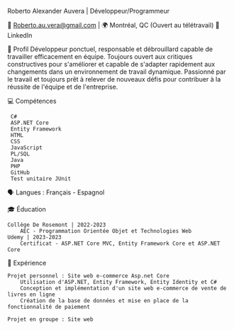 Roberto Alexander Auvera | Développeur/Programmeur

📧 Roberto.au.vera@gmail.com | 🌍 Montréal, QC (Ouvert au télétravail)
🔗 LinkedIn

👤 Profil
Développeur ponctuel, responsable et débrouillard capable de travailler efficacement en équipe. Toujours ouvert aux critiques constructives pour s'améliorer et capable de s'adapter rapidement aux changements dans un environnement de travail dynamique. Passionné par le travail et toujours prêt à relever de nouveaux défis pour contribuer à la réussite de l'équipe et de l'entreprise.

💻 Compétences

     C#
     ASP.NET Core
     Entity Framework
     HTML
     CSS
     JavaScript
     PL/SQL
     Java
     PHP
     GitHub
     Test unitaire JUnit
     
🗣️ Langues : Français - Espagnol

🎓 Éducation

    Collège De Rosemont | 2022-2023
        AEC - Programmation Orientée Objet et Technologies Web
    Udemy | 2023-2023
        Certificat - ASP.NET Core MVC, Entity Framework Core et ASP.NET Core

🔨 Expérience

    Projet personnel : Site web e-commerce Asp.net Core
        Utilisation d'ASP.NET, Entity Framework, Entity Identity et C#
        Conception et implémentation d'un site web e-commerce de vente de livres en ligne
        Création de la base de données et mise en place de la fonctionnalité de paiement

    Projet en groupe : Site web
